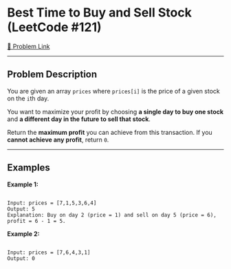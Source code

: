#  Best Time to Buy and Sell Stock (LeetCode #121)

[🔗 Problem Link](https://leetcode.com/problems/best-time-to-buy-and-sell-stock/)

---

##  Problem Description

You are given an array `prices` where `prices[i]` is the price of a given stock on the `i`th day.

You want to maximize your profit by choosing **a single day to buy one stock** and **a different day in the future to sell that stock**.

Return the **maximum profit** you can achieve from this transaction. If you **cannot achieve any profit**, return `0`.

---

##  Examples

**Example 1:**
```

Input: prices = [7,1,5,3,6,4]
Output: 5
Explanation: Buy on day 2 (price = 1) and sell on day 5 (price = 6), profit = 6 - 1 = 5.

```

**Example 2:**
```

Input: prices = [7,6,4,3,1]
Output: 0
